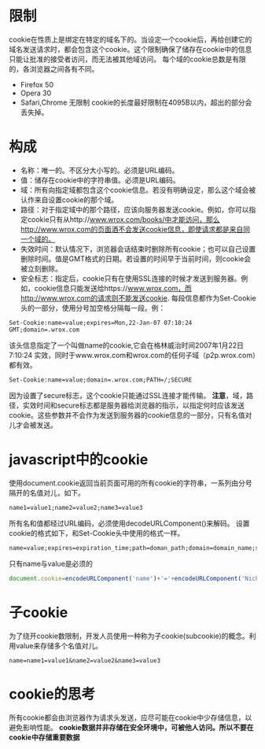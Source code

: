 # 限制
cookie在性质上是绑定在特定的域名下的。当设定一个cookie后，再给创建它的域名发送请求时，都会包含这个cookie。这个限制确保了储存在cookie中的信息只能让批准的接受者访问，而无法被其他域访问。
每个域的cookie总数是有限的，各浏览器之间各有不同。
- Firefox 50
- Opera 30
- Safari,Chrome 无限制
cookie的长度最好限制在4095B以内，超出的部分会丢失掉。

# 构成
- 名称：唯一的。不区分大小写的。必须是URL编码。
- 值：储存在cookie中的字符串值。必须是URL编码。
- 域：所有向指定域都包含这个cookie信息。若没有明确设定，那么这个域会被认作来自设置cookie的那个域。
- 路径：对于指定域中的那个路径，应该向服务器发送cookie。例如，你可以指定cookie只有从http://www.wrox.com/books/中才能访问，那么http://www.wrox.com的页面酒不会发送cookie信息，即使请求都是来自同一个域的。
- 失效时间：默认情况下，浏览器会话结束时删除所有cookie；也可以自己设置删除时间。值是GMT格式的日期。若设置的时间早于当前时间，则cookie会被立刻删除。
- 安全标志：指定后，cookie只有在使用SSL连接的时候才发送到服务器。例如，cookie信息只能发送给https://www.wrox.com，而http://www.wrox.com的请求则不能发送cookie.
每段信息都作为Set-Cookie头的一部分，使用分号加空格分隔每一段。例：
```
Set-Cookie:name=value;expires=Mon,22-Jan-07 07:10:24 GMT;domain=.wrox.com
```
该头信息指定了一个叫做name的cookie,它会在格林威治时间2007年1月22日 7:10:24 实效，同时于www.wrox.com和wrox.com的任何子域（p2p.wrox.com）都有效。
```
Set-Cookie:name=value;domain=.wrox.com;PATH=/;SECURE
```
因为设置了secure标志，这个cookie只能通过SSL连接才能传输。
**注意**，域，路径，实效时间和secure标志都是服务器给浏览器的指示，以指定何时应该发送cookie。这些参数并不会作为发送到服务器的cookie信息的一部分，只有名值对儿才会被发送。
# javascript中的cookie
使用document.cookie返回当前页面可用的所有cookie的字符串，一系列由分号隔开的名值对儿，如下。
```
name1=value1;name2=value2;name3=value3
```
所有名和值都经过URL编码，必须使用decodeURLComponent()来解码。
设置cookie的格式如下，和Set-Cookie头中使用的格式一样。
```
name=value;expires=expiration_time;path=doman_path;domain=domain_name;secure
```
只有name与value是必须的
```javascript
document.cookie=encodeURLComponent('name')+'='+encodeURLComponent('Nicholas');
```
# 子cookie
为了绕开cookie数限制，开发人员使用一种称为子cookie(subcookie)的概念。利用value来存储多个名值对儿。
```
name=name1=value1&name2=value2&name3=value3
```
# cookie的思考
所有cookie都会由浏览器作为请求头发送，应尽可能在cookie中少存储信息，以避免影响性能。
**cookie数据并非存储在安全环境中，可被他人访问。所以不要在cookie中存储重要数据**